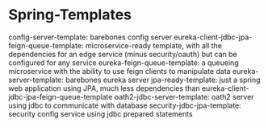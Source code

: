 # Spring-Templates

config-server-template: barebones config server
eureka-client-jdbc-jpa-feign-queue-template: microservice-ready template, with all the dependencies for an edge service (minus security/oauth) but can be configured for any service
eureka-feign-queue-template: a queueing microservice with the ability to use feign clients to manipulate data
eureka-server-template: barebones eureka server
jpa-ready-template: just a spring web application using JPA, much less dependencies than eureka-client-jdbc-jpa-feign-queue-template
oath2-jdbc-server-template: oath2 server using jdbc to communicate with database
security-jdbc-jpa-template: security config service using jdbc prepared statements
